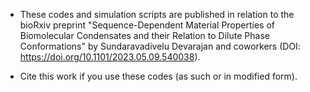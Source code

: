 * These codes and simulation scripts are published in relation to the bioRxiv preprint "Sequence-Dependent Material Properties of Biomolecular Condensates and their Relation to Dilute Phase Conformations" by Sundaravadivelu Devarajan and coworkers (DOI: https://doi.org/10.1101/2023.05.09.540038).

* Cite this work if you use these codes (as such or in modified form).
